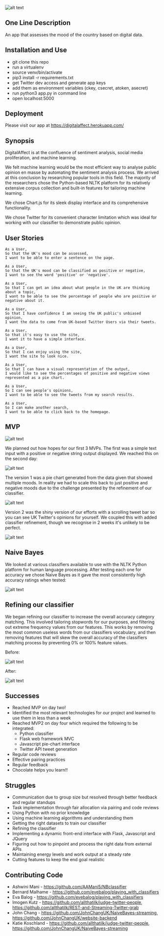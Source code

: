 ![alt text](/images/da_logo_small.png "digitalAffect logo")

## One Line Description

An app that assesses the mood of the country based on digital data.

## Installation and Use

* git clone this repo
* run a virtualenv
* source venv/bin/activate
* pip3 install -r requirements.txt
* get Twitter dev access and generate app keys
* add them as environment variables (ckey, csecret, atoken, asecret)
* run python3 app.py in command line
* open localhost:5000

## Deployment
Please visit our app at https://digitalaffect.herokuapp.com/

## Synopsis

DigitalAffect is at the confluence of sentiment analysis, social media proliferation, and machine learning.

We felt machine learning would be the most efficient way to analyse public opinion en masse by automating the sentiment analysis process. We arrived at this conclusion by researching popular tools in this field. The majority of the researchers chose the Python-based NLTK platform for its relatively extensive corpus collection and built-in features for tailoring machine learning.

We chose Chart.js for its sleek display interface and its comprehensive functionality.

We chose Twitter for its convenient character limitation which was ideal for working with our classifier to demonstrate public opinion.

## User Stories
```
As a User,
So that the UK's mood can be assessed,
I want to be able to enter a sentence on the page.
```
```
As a User,
So that the UK's mood can be classified as positive or negative,
I want to see the word 'positive' or 'negative'.
```
```
As a User,
So that I can get an idea about what people in the UK are thinking about a topic,
I want to be able to see the percentage of people who are positive or negative about it.
```
```
As a User,
So that I have confidence I am seeing the UK public's unbiased opinion,
I want the data to come from UK-based Twitter Users via their tweets.
```
```
As a User,
So that it's easy to use the site,
I want it to have a simple interface.
```
```
As a User,
So that I can enjoy using the site,
I want the site to look nice.
```
```
As a User,
So that I can have a visual representation of the output,
I would like to see the percentages of positive and negative views represented as a pie chart.
```
```
As a User,
So I can see people's opinions,
I want to be able to see the tweets from my search results.
```
```
As a User,
So I can make another search,
I want to be able to click back to the homepage.
```

## MVP

![alt text](/images/DifferentVersions.JPG "MVP diagram")

We planned out how hopes for our first 3 MVPs. The first was a simple text input with a positive or negative string output displayed. We reached this on the second day:

![alt text](/images/negMVP.png "Trump Negative")

The version 1 was a pie chart generated from the data given that showed multiple moods. In reality we had to scale this back to just positive and negative moods due to the challenge presented by the refinement of our classifier.

![alt text](/images/pie-1.png "MVP2 Pie chart")

Version 2 was the shiny version of our efforts with a scrolling tweet bar so you can see UK Twitter's opinions for yourself. We coupled this with added classifier refinement, though we recognise in 2 weeks it's unlikely to be perfect.

![alt text](/images/mvp3.png "MVP3 results page")

## Naive Bayes

We looked at various classifiers available to use with the NLTK Python platform for human language processing. After testing each one for accuracy we chose Naive Bayes as it gave the most consistently high accuracy ratings when tested:

![alt text](/images/naive_bayes_accuracy.png "Naive Bayes accuracy rate")

## Refining our classifier

We began refining our classifier to increase the overall accuracy category matching. This involved tailoring stopwords for our purposes, and filtering out extreme frequency values from our features. This works by removing the most common useless words from our classifiers vocabulary, and then removing features that will skew the overall accuracy of the classifiers matching process by preventing 0% or 100% feature values.

Before:

![alt text](/images/OurTrainedAccuracyBeforeRefinement.png "Before refinement")

After:

![alt text](/images/classifier_accuracy_after_refinement.png "After refinement")

## Successes

* Reached MVP on day two!
* Identified the most relevant technologies for our project and learned to use them in less than a week
* Reached MVP2 on day four which required the following to be integrated:
  * Python classifier
  * Flask web framework MVC
  * Javascript pie-chart interface
  * Twitter API tweet generation
* Regular code reviews
* Effective pairing practices
* Regular feedback
* Chocolate helps you learn!!

## Struggles

* Communication due to group size but resolved through better feedback and regular standups
* Task implementation through fair allocation via pairing and code reviews
* Using Python with no prior knowledge
* Using machine learning algorithms and understanding them
* Getting the right datasets to train our classifier
* Refining the classifier
* Implementing a dynamic front-end interface with Flask, Javascript and JQuery
* Figuring out how to pinpoint and process the right data from external APIs
* Maintaining energy levels and work output at a steady rate
* Cutting features to keep the end goal realistic

## Contributing Code

* Ashwini Mani - https://github.com/AAMani5/NBclassifier
* Bernard Malhame - https://github.com/evebalog/playing_with_classifiers
* Eva Balog - https://github.com/evebalog/playing_with_classifiers
* Imogen Kutz - https://github.com/allthatilk/judge-twitter-people, https://github.com/allthatilk/REST-and-Streaming-Twitter-grab
* John Chang - https://github.com/JohnChangUK/NaiveBayes-streaming, https://github.com/JohnChangUK/website-backend
* Katie Koschland - https://github.com/allthatilk/judge-twitter-people, https://github.com/JohnChangUK/NaiveBayes-streaming
